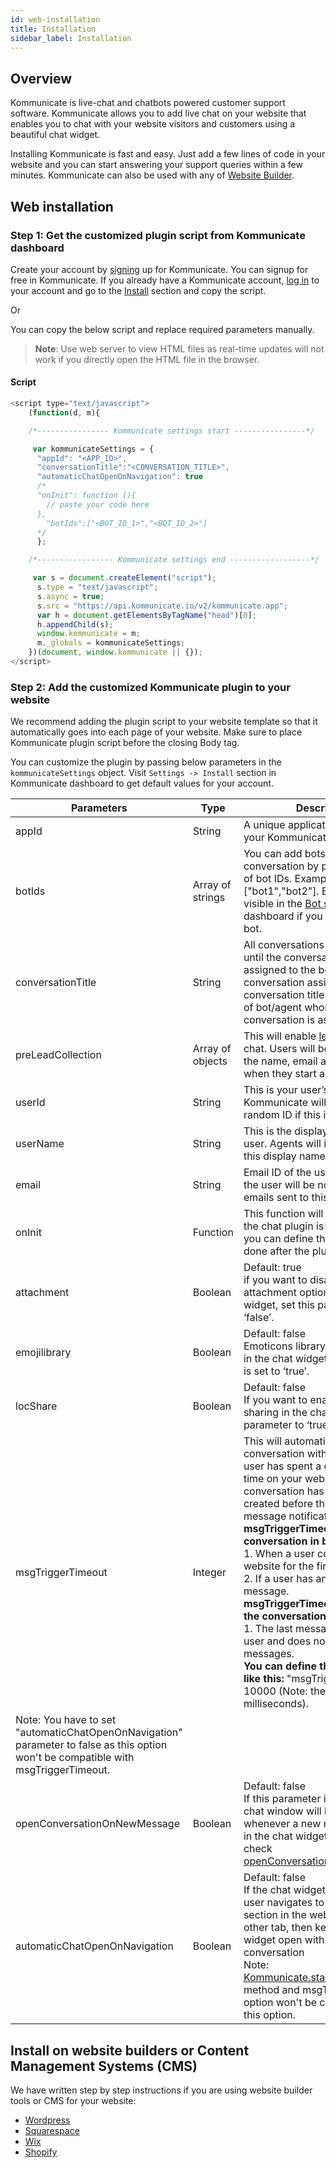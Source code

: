```yaml
---
id: web-installation
title: Installation
sidebar_label: Installation
---
```


## Overview
Kommunicate is live-chat and chatbots powered customer support software. Kommunicate allows you to add live chat on your website that enables you to chat with your website visitors and customers using a beautiful chat widget.

Installing Kommunicate is fast and easy. Just add a few lines of code in your website and you can start answering your support queries within a few minutes. Kommunicate can also be used with any of [Website Builder](#install-on-website-builders-or-content-management-systems-cms).

## Web installation

### Step 1: Get the customized plugin script from Kommunicate dashboard

Create your account by [signing](https://dashboard.kommunicate.io/signup) up for Kommunicate. You can signup for free in Kommunicate. If you already have a Kommunicate account, [log in](https://dashboard.kommunicate.io/login) to your account and go to the [Install](https://dashboard.kommunicate.io/settings/install) section and copy the script.

Or

You can copy the below script and replace required parameters manually.

> **Note**: Use web server to view HTML files as real-time updates will not work if you directly open the HTML file in the browser.

#### Script
```javascript
<script type="text/javascript">
    (function(d, m){

    /*---------------- Kommunicate settings start ----------------*/

     var kommunicateSettings = {
      "appId": "<APP_ID>",
      "conversationTitle":"<CONVERSATION_TITLE>",
      "automaticChatOpenOnNavigation": true
      /*
      "onInit": function (){
        // paste your code here
      },
        "botIds":["<BOT_ID_1>","<BOT_ID_2>"]
      */
      };

    /*----------------- Kommunicate settings end ------------------*/

     var s = document.createElement("script");
      s.type = "text/javascript";
      s.async = true;
      s.src = "https://api.kommunicate.io/v2/kommunicate.app";
      var h = document.getElementsByTagName("head")[0];
      h.appendChild(s);
      window.kommunicate = m;
      m._globals = kommunicateSettings;
    })(document, window.kommunicate || {});
</script>

```

### Step 2: Add the customized Kommunicate plugin to your website

We recommend adding the plugin script to your website template so that it automatically goes into each page of your website. Make sure to place Kommunicate plugin script before the closing Body tag.

You can customize the plugin by passing below parameters in the `kommunicateSettings` object. Visit `Settings -> Install` section in Kommunicate dashboard to get default values for your account.

|Parameters|Type|Descriptions|
|---	   |---	   |---	    |
|appId |String| A unique application ID assigned to your Kommunicate account.|
|botIds|Array of strings| You can add bots to any conversation by passing an array of bot IDs. Example array: "botIds":["bot1","bot2"]. Bot IDs will be visible in the [Bot section](https://dashboard.kommunicate.io/bot) in the dashboard if you have created any bot.|
|conversationTitle |String | All conversations will have this title until the conversation gets assigned to the bot/agent. After conversation assignment, the conversation title will be the name of bot/agent whom the conversation is assigned.|
|preLeadCollection| Array of objects| This will enable <a href="web-authentication#2-pre-chat-lead-collection" target="_blank">lead collection</a> in chat. Users will be asked to enter the name, email and phone number when they start a conversation.|
|userId| String| This is your user’s/visiter's user ID. Kommunicate will generate a random ID if this is not defined.|
|userName | String| This is the display name of the user. Agents will identify users by this display name.|
|email | String| Email ID of the user. If not online, the user will be notified by fallback emails sent to this email ID.|
|onInit| Function| This function will be called after the chat plugin is [initialized](/docs/web-installation#script). Here, you can define the actions to be done after the plugin is initialized.|
|attachment| Boolean| Default: true <br> if you want to disable the attachment option in the chat widget, set this parameter to ‘false’.|
|emojilibrary| Boolean| Default: false <br> Emoticons library will be available in the chat widget if this parameter is set to ‘true’.|
|locShare| Boolean| Default: false <br> If you want to enable location sharing in the chat widget, set this parameter to ‘true’.|  
|msgTriggerTimeout| Integer| This will automatically start a conversation with a user after the user has spent a certain amount of time on your website and if the conversation has already been created before then last unread message notification will come. <br> **msgTriggerTimeout will open the conversation in below cases:** <br>1. When a user comes to your website for the first time.<br>2. If a user has any unread message.<br> **msgTriggerTimeout will not open the conversation if:**<br>1. The last message is sent by the user and does not have any unread messages.<br>**You can define the trigger time like this:** "msgTriggerTimeout": 10000 (Note: the time is set in milliseconds).<br>
Note: You have to set "automaticChatOpenOnNavigation" parameter to false as this option won't be compatible with msgTriggerTimeout.|
|openConversationOnNewMessage | Boolean| Default: false <br> If this parameter is set to ‘true’, the chat window will be opened whenever a new message comes in the chat widget. For more detail check <a href="web-conversation#open-chat-window-when-a-new-message-comes" target="_blank">openConversationOnNewMessage</a>.|
|automaticChatOpenOnNavigation | Boolean| Default: false <br> If the chat widget is open and the user navigates to some other section in the website or to some other tab, then keep the chat widget open with the current active conversation<br> Note:<a href="web-conversation#create-a-new-conversation" target="_blank"> Kommunicate.startConversation()</a> method and msgTriggerTimeout option won't be compatible with this option.|  



## Install on website builders or Content Management Systems (CMS)

We have written step by step instructions if you are using website builder tools or CMS for your website:

  - <a href="https://www.kommunicate.io/blog/how-to-add-live-chat-plugin-in-wordpress-websites-b449f0f5e12f/" target="_blank">Wordpress</a>
  - <a href="https://www.kommunicate.io/blog/squarespace-live-chat-software-for-website/" target="_blank">Squarespace</a>
  - <a href="https://www.kommunicate.io/blog/how-to-integrate-live-chat-plugin-in-wix-websites-469f155ab314/" target="_blank">Wix</a>
  - <a href="https://www.kommunicate.io/blog/how-to-add-live-chat-in-shopify-websites/" target="_blank">Shopify</a>

